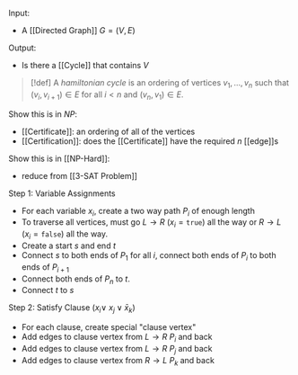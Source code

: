 Input:
- A [[Directed Graph]] $G=(V,E)$

Output:
- Is there a [[Cycle]] that contains $V$

>[!def]
>A *hamiltonian cycle* is an ordering of vertices $v_{1},\ldots,v_{n}$ such that $(v_{i},v_{i+1})\in E$ for all $i<n$ and $(v_{n},v_{1})\in E$.

Show this is in $NP$:
- [[Certificate]]: an ordering of all of the vertices
- [[Certification]]: does the [[Certificate]] have the required $n$ [[edge]]s

Show this is in [[NP-Hard]]:
- reduce from [[3-SAT Problem]]

Step 1: Variable Assignments
- For each variable $x_{i}$, create a two way path $P_{i}$ of enough length
- To traverse all vertices, must go $L \rightarrow R$ ($x_{i}=\texttt{true}$) all the way or $R\rightarrow L$ ($x_{i}=\texttt{false}$) all the way.
- Create a start $s$ and end $t$
- Connect $s$ to both ends of $P_{1}$ for all $i$, connect both ends of $P_{i}$ to both ends of $P_{i+1}$
- Connect both ends of $P_{n}$ to $t$.
- Connect $t$ to $s$

Step 2: Satisfy Clause ($x_{i}\lor\ x_{j}\lor\bar{x}_{k}$)
- For each clause, create special "clause vertex"
- Add edges to clause vertex from $L \rightarrow R$ $P_{i}$ and back
- Add edges to clause vertex from $L \rightarrow R$ $P_j$ and back
- Add edges to clause vertex from $R\rightarrow L$ $P_{k}$ and back



